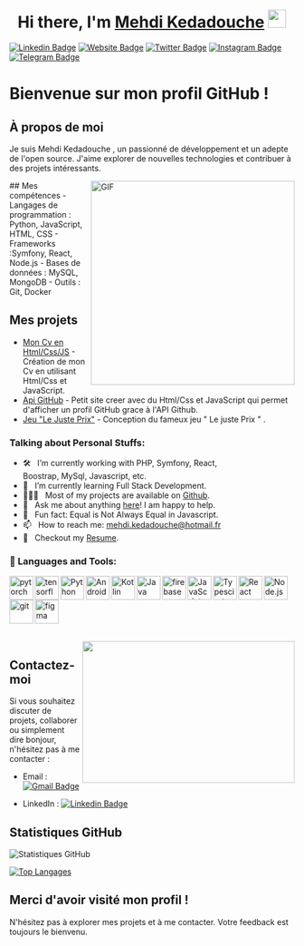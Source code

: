<h1 align="center">Hi there, I'm <a href="https://www.blackcater.win/" target="_blank">Mehdi Kedadouche</a> <img
src="https://github.com/blackcater/blackcater/raw/main/images/Hi.gif" height="32" /></h1>

[![Linkedin Badge](https://img.shields.io/badge/-LinkedIn-0e76a8?style=flat-square&logo=Linkedin&logoColor=white)](https://linkedin.com/in/iampavangandhi)
[![Website Badge](https://img.shields.io/badge/Website-3b5998?style=flat-square&logo=google-chrome&logoColor=white)](https://iampavangandhi.github.io/)
[![Twitter Badge](https://img.shields.io/badge/-Twitter-00acee?style=flat-square&logo=Twitter&logoColor=white)](https://twitter.com/iampavangandhi)
[![Instagram Badge](https://img.shields.io/badge/-Instagram-e4405f?style=flat-square&logo=Instagram&logoColor=white)](https://instagram.com/iampavangandhi/)
[![Telegram Badge](https://img.shields.io/badge/-Telegram-0088cc?style=flat-square&logo=Telegram&logoColor=white)](https://t.me/iampavangandhi)


# Bienvenue sur mon profil GitHub !

## À propos de moi
Je suis Mehdi Kedadouche , un passionné de développement et un adepte de l'open source. J'aime explorer de nouvelles technologies et contribuer à des projets intéressants.

<img align="right" alt="GIF" src="https://raw.githubusercontent.com/rahul-jha98/rahul-jha98/main/techstack.gif" width="360px"/>
## Mes compétences
- Langages de programmation : Python, JavaScript, HTML, CSS
- Frameworks :Symfony, React, Node.js
- Bases de données : MySQL, MongoDB
- Outils : Git, Docker

## Mes projets
- [Mon Cv en Html/Css/JS](https://github.com/mehdi-Kedadouche/Cv-Kedadouche-mehdi) - Création de mon Cv en utilisant Html/Css et JavaScript.
- [Api GitHub](https://github.com/mehdi-Kedadouche/Api-GitHub) - Petit site creer avec du Html/Css et JavaScript qui permet d'afficher un profil GitHub grace à l'API Github.
- [Jeu "Le Juste Prix"](https://github.com/mehdi-Kedadouche/Le-Juste-Prix/tree/main) - Conception du fameux jeu " Le juste Prix " .

### Talking about Personal Stuffs:

- 🛠 &nbsp; I’m currently working with PHP, Symfony, React, <br /> Boostrap, MySql, Javascript, etc.
- 🚀 &nbsp; I’m currently learning Full Stack Development.
- 👨🏻‍💻 &nbsp; Most of my projects are available on [Github](https://github.com/mehdi-kedadouche).
- 💬 &nbsp; Ask me about anything [here](https://github.com/iampavangandhi/iampavangandhi/issues/2)! I am happy to help.
- 👾 &nbsp; Fun fact: Equal is Not Always Equal in Javascript.
- 📫 &nbsp; How to reach me: mehdi.kedadouche@hotmail.fr
- 📝 &nbsp; Checkout my [Resume](https://github.com/pdf).

### 🔨 Languages and Tools:
<a href="https://pytorch.org/" target="_blank"> <img align="left" src="https://raw.githubusercontent.com/rahul-jha98/github_readme_icons/main/language_and_tools/square/pytorch/pytorch.svg" alt="pytorch" height="42px"/> </a> 
<a href="https://www.tensorflow.org" target="_blank"> <img align="left" src="https://raw.githubusercontent.com/rahul-jha98/github_readme_icons/main/language_and_tools/square/tensorflow/tensorflow.svg" alt="tensorflow" height="42px"/> </a> 
<a href="https://www.python.org" target="_blank"><img align="left" alt="Python" height ="42px" src="https://raw.githubusercontent.com/rahul-jha98/github_readme_icons/main/language_and_tools/square/python/python.svg"></a>
<a href="https://developer.android.com" target="_blank"> <img align="left" alt="Android" height ="42px" src="https://raw.githubusercontent.com/rahul-jha98/github_readme_icons/main/language_and_tools/square/android/android.svg"> </a>
<a href="https://kotlinlang.org" target="_blank"><img align="left" alt="Kotlin" height ="42px" src="https://raw.githubusercontent.com/rahul-jha98/github_readme_icons/main/language_and_tools/square/kotlin/kotlin.svg"></a>
<a href="https://www.java.com" target="_blank"><img align="left" alt="Java" height ="42px" src="https://raw.githubusercontent.com/rahul-jha98/github_readme_icons/main/language_and_tools/square/java/java.svg"></a>
<a href="https://firebase.google.com/" target="_blank"> <img align="left" src="https://raw.githubusercontent.com/rahul-jha98/github_readme_icons/main/language_and_tools/square/firebase/firebase.svg" alt="firebase" height ="42px"/> </a>
<a href="https://developer.mozilla.org/en-US/docs/Web/JavaScript" target="_blank"> <img align="left" alt="JavaScript" height ="42px"  src="https://raw.githubusercontent.com/rahul-jha98/github_readme_icons/main/language_and_tools/square/javascript/javascript.svg"> </a>
<a href="https://www.typescriptlang.org/" target="_blank"><img align="left" alt="Typescirpt" height ="42px" src="https://raw.githubusercontent.com/rahul-jha98/github_readme_icons/main/language_and_tools/square/typescript/typescript.svg"></a>
<a href="https://reactjs.org/" target="_blank"> <img align="left" alt="React" height ="42px" src="https://raw.githubusercontent.com/rahul-jha98/github_readme_icons/main/language_and_tools/square/react/react.svg"></a>
<a href="https://nodejs.org" target="_blank"><img align="left" alt="Node.js" height ="42px" src="https://raw.githubusercontent.com/rahul-jha98/github_readme_icons/main/language_and_tools/square/node/node.svg"></a>
<a href="https://git-scm.com/" target="_blank"> <img src="https://raw.githubusercontent.com/rahul-jha98/github_readme_icons/main/language_and_tools/square/git-scm/git-scm.svg" align="left" alt="git" height='42px'/> </a>
<a href="https://www.figma.com/" target="_blank"> <img src="https://raw.githubusercontent.com/rahul-jha98/github_readme_icons/main/language_and_tools/square/figma/figma.svg" alt="figma" height='42px'/> </a>

<br>
<img align="right" height="250" width="375" alt="" src="https://raw.githubusercontent.com/iampavangandhi/iampavangandhi/master/gifs/coder.gif" />

## Contactez-moi
Si vous souhaitez discuter de projets, collaborer ou simplement dire bonjour, n'hésitez pas à me contacter :

- Email : [![Gmail Badge](https://img.shields.io/badge/-mehdi.kedadouche@hotmail.fr-c14438?style=flat-square&logo=Gmail&logoColor=white&link=mailto:mehdi.kedadouche@hotmail.fr)](mailto:mehdi.kedadouche@hotmail.fr)
 
- LinkedIn :  [![Linkedin Badge](https://img.shields.io/badge/Mehdi-Kedadouche-blue?style=flat-square&logo=Linkedin&logoColor=white&link=https://www.linkedin.com/in/mehdi-kedadouche-757410252/)](https://www.linkedin.com/in/mehdi-kedadouche-757410252/)
 
 

## Statistiques GitHub
![Statistiques GitHub](https://github-readme-stats.vercel.app/api?username=votre_nom&show_icons=true&theme=radical)

[![Top Langages](https://github-readme-stats.vercel.app/api/top-langs/?username=votre_nom&layout=compact&theme=radical)](https://github.com/votre_nom)

## Merci d'avoir visité mon profil !
N'hésitez pas à explorer mes projets et à me contacter. Votre feedback est toujours le bienvenu.

